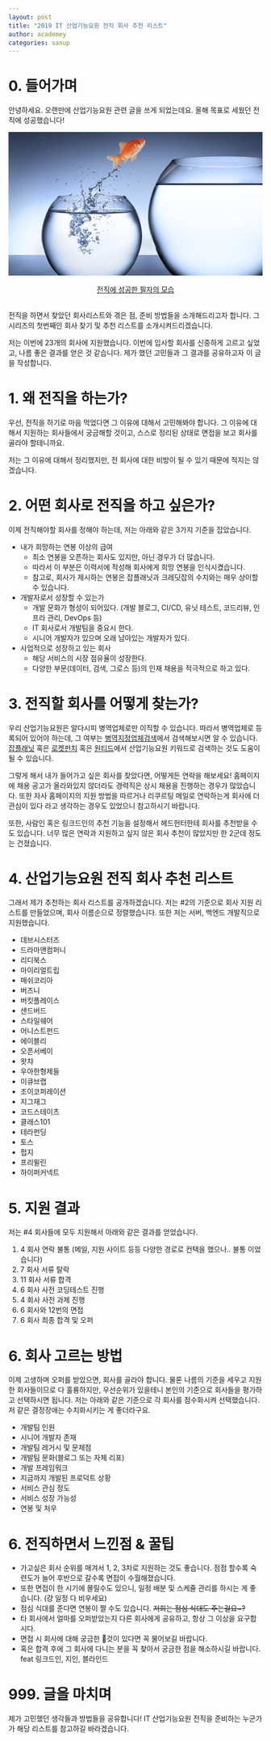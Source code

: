```yaml
---
layout: post
title: "2019 IT 산업기능요원 전직 회사 추천 리스트"
author: academey
categories: sanup
---
```


# 0. 들어가며

안녕하세요. 오랜만에 산업기능요원 관련 글을 쓰게 되었는데요. 올해 목표로 세웠던 전직에 성공했습니다!

![All Text](/assets/recommend-and-change-jobs/career-switch.jpg)

<center><U>전직에 성공한 필자의 모습</U></center>
&nbsp;

전직을 하면서 찾았던 회사리스트와 겪은 점, 준비 방법들을 소개해드리고자 합니다. 그 시리즈의 첫번째인 회사 찾기 및 추천 리스트를 소개시켜드리겠습니다.

저는 이번에 23개의 회사에 지원했습니다. 이번에 입사할 회사를 신중하게 고르고 싶었고, 나름 좋은 결과를 얻은 것 같습니다. 제가 했던 고민들과 그 결과를 공유하고자 이 글을 작성합니다.

# 1. 왜 전직을 하는가?

우선, 전직을 하기로 마음 먹었다면 그 이유에 대해서 고민해봐야 합니다. 그 이유에 대해서 지원하는 회사들에서 궁금해할 것이고, 스스로 정리된 상태로 면접을 보고 회사를 골라야 할테니까요.

저는 그 이유에 대해서 정리했지만, 전 회사에 대한 비방이 될 수 있기 때문에 적지는 않겠습니다.

# 2. 어떤 회사로 전직을 하고 싶은가?

이제 전직해야할 회사를 정해야 하는데, 저는 아래와 같은 3가지 기준을 잡았습니다.

- 내가 희망하는 연봉 이상의 급여
  - 최소 연봉을 오픈하는 회사도 있지만, 아닌 경우가 더 많습니다.
  - 따라서 이 부분은 이력서에 작성해 회사에게 희망 연봉을 인식시켰습니다.
  - 참고로, 회사가 제시하는 연봉은 잡플래닛과 크레딧잡의 수치와는 매우 상이할 수 있습니다.
- 개발자로서 성장할 수 있는가
  - 개발 문화가 형성이 되어있다. (개발 블로그, CI/CD, 유닛 테스트, 코드리뷰, 인프라 관리, DevOps 등)
  - IT 회사로서 개발팀을 중요시 한다.
  - 시니어 개발자가 있으며 오래 남아있는 개발자가 있다.
- 사업적으로 성장하고 있는 회사
  - 해당 서비스의 시장 점유율이 성장한다.
  - 다양한 부문(데이터, 검색, 그로스 등)의 인재 채용을 적극적으로 하고 있다.

# 3. 전직할 회사를 어떻게 찾는가?

우리 산업기능요원은 알다시피 병역업체로만 이직할 수 있습니다. 따라서 병역업체로 등록되어 있어야 하는데, 그 여부는 [병역지정업체검색](https://work.mma.go.kr/caisBYIS/search/byjjecgeomsaek.do)에서 검색해보시면 알 수 있습니다. [잡플래닛](https://www.jobplanet.co.kr/job_postings/search?query=%EC%82%B0%EC%97%85%EA%B8%B0%EB%8A%A5%EC%9A%94%EC%9B%90) 혹은 [로켓펀치](https://www.rocketpunch.com/search?keywords=%EC%82%B0%EC%97%85%EA%B8%B0%EB%8A%A5%EC%9A%94%EC%9B%90) 혹은 [원티드](https://www.wanted.co.kr/tag_search?tag=%EC%82%B0%EC%97%85%EA%B8%B0%EB%8A%A5%EC%9A%94%EC%9B%90)에서 산업기능요원 키워드로 검색하는 것도 도움이 될 수 있습니다.

그렇게 해서 내가 들어가고 싶은 회사를 찾았다면, 어떻게든 연락을 해보세요! 홈페이지에 채용 공고가 올라와있지 않더라도 경력직은 상시 채용을 진행하는 경우가 많았습니다. 또한 자사 홈페이지의 지원 방법을 따르거나 리쿠르팅 메일로 연락하는게 회사에 더 관심이 있다 라고 생각하는 경우도 있었으니 참고하시기 바랍니다.

또한, 사람인 혹은 링크드인의 추천 기능을 설정해서 헤드헌터한테 회사를 추천받을 수도 있습니다. 너무 많은 연락과 지원하고 싶지 않은 회사 추천이 많았지만 한 2군데 정도는 건졌습니다.

# 4. 산업기능요원 전직 회사 추천 리스트

그래서 제가 추천하는 회사 리스트를 공개하겠습니다. 저는 #2의 기준으로 회사 지원 리스트를 만들었으며, 회사 이름순으로 정렬했습니다. 또한 저는 서버, 백엔드 개발직으로 지원했습니다.

- 데브시스터즈
- 드라마앤컴퍼니
- 리디북스
- 마이리얼트립
- 매쉬코리아
- 버즈니
- 버킷플레이스
- 샌드버드
- 스타일쉐어
- 어니스트펀드
- 에이블리
- 오픈서베이
- 왓챠
- 우아한형제들
- 이큐브랩
- 조이코퍼레이션
- 지그재그
- 코드스테이츠
- 클래스101
- 테라펀딩
- 토스
- 펍지
- 프리윌린
- 하이퍼커넥트

# 5. 지원 결과

저는 #4 회사들에 모두 지원해서 아래와 같은 결과를 얻었습니다.

1. 4 회사 연락 불통 (메일, 지원 사이트 등등 다양한 경로로 컨택을 했으나.. 불통 이었습니다)
2. 7 회사 서류 탈락
3. 11 회사 서류 합격
4. 6 회사 사전 코딩테스트 진행
5. 4 회사 사전 과제 진행
6. 6 회사와 12번의 면접
7. 6 회사 최종 합격 및 오퍼

# 6. 회사 고르는 방법

이제 고생하며 오퍼를 받았으면, 회사를 골라야 합니다. 물론 나름의 기준을 세우고 지원한 회사들이므로 다 훌륭하지만, 우선순위가 있을테니 본인의 기준으로 회사들을 평가하고 선택하시면 됩니다. 저는 아래와 같은 기준으로 각 회사를 점수화시켜 선택했습니다. 저 같은 결정장애는 수치화시키는 게 좋더라구요.

- 개발팀 인원
- 시니어 개발자 존재
- 개발팀 레거시 및 문제점
- 개발팀 문화(블로그 또는 자체 리포)
- 개발 프레임워크
- 지금까지 개발된 프로덕트 상황
- 서비스 관심 정도
- 서비스 성장 가능성
- 연봉 및 처우

# 6. 전직하면서 느낀점 & 꿀팁

- 가고싶은 회사 순위를 매겨서 1, 2, 3차로 지원하는 것도 좋습니다. 점점 할수록 숙련도가 늘어 후반으로 갈수록 면접이 수월해졌습니다.
- 또한 면접이 한 시기에 몰릴수도 있으니, 일정 배분 및 스케쥴 관리를 하시는 게 좋습니다. (걍 일정 다 비우세요)
- 점심 식대를 준다면 연봉이 짤 수도 있습니다. ~~저희는 점심 식대도 주는걸요~?~~
- 타 회사에서 얼마를 오퍼받았는지 다른 회사에게 공유하고, 항상 그 이상을 요구합시다.
- 면접 시 회사에 대해 궁금한 것이 있다면 꼭 물어보길 바랍니다.
- 혹은 합격 후에 그 회사에 다니는 분을 꼭 찾아서 궁금한 점을 해소하시길 바랍니다. feat 링크드인, 지인, 블라인드

# 999. 글을 마치며

제가 고민했던 생각들과 방법들을 공유합니다! IT 산업기능요원 전직을 준비하는 누군가가 해당 리스트를 참고하길 바라겠습니다.
